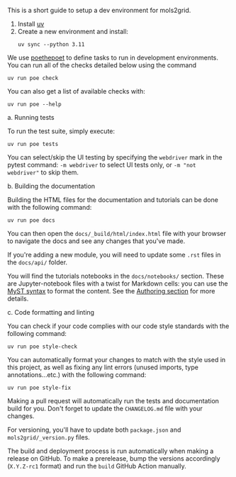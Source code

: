 This is a short guide to setup a dev environment for mols2grid.

1. Install [uv](https://docs.astral.sh/uv/)
2. Create a new environment and install:
   ```
   uv sync --python 3.11
   ```

We use [poethepoet](https://poethepoet.natn.io/) to define tasks to run in development environments.
You can run all of the checks detailed below using the command
```
uv run poe check
```

You can also get a list of available checks with:
```
uv run poe --help
```

  a. Running tests

To run the test suite, simply execute:
```
uv run poe tests
```
You can select/skip the UI testing by specifying the `webdriver` mark in the pytest
  command: `-m webdriver` to select UI tests only, or `-m "not webdriver"` to skip them.

  b. Building the documentation

Building the HTML files for the documentation and tutorials can be done with the following command:
```
uv run poe docs
```
You can then open the `docs/_build/html/index.html` file with your browser to navigate the docs and
see any changes that you've made.

If you're adding a new module, you will need to update some `.rst` files in the `docs/api/`
folder.

You will find the tutorials notebooks in the `docs/notebooks/` section. These are Jupyter-notebook
files with a twist for Markdown cells: you can use the
[MyST syntax](https://myst-nb.readthedocs.io/en/latest/authoring/jupyter-notebooks.html#syntax)
to format the content. See the [Authoring section](https://myst-parser.readthedocs.io/en/latest/syntax/typography.html)
for more details.

  c. Code formatting and linting

You can check if your code complies with our code style standards with the following command:
```
uv run poe style-check
```

You can automatically format your changes to match with the style used in this project, as well as
fixing any lint errors (unused imports, type annotations...etc.) with the following command:

```
uv run poe style-fix
```

Making a pull request will automatically run the tests and documentation build for you.
Don't forget to update the `CHANGELOG.md` file with your changes.

For versioning, you'll have to update both `package.json` and `mols2grid/_version.py`
files.

The build and deployment process is run automatically when making a release on
GitHub.
To make a prerelease, bump the versions accordingly (`X.Y.Z-rc1` format) and run
the `build` GitHub Action manually.
